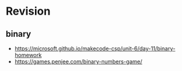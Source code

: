 # Revision

## binary
- https://microsoft.github.io/makecode-csp/unit-6/day-11/binary-homework
- https://games.penjee.com/binary-numbers-game/

